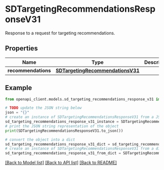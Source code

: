 # SDTargetingRecommendationsResponseV31

Response to a request for targeting recommendations.

## Properties

Name | Type | Description | Notes
------------ | ------------- | ------------- | -------------
**recommendations** | [**SDTargetingRecommendationsV31**](SDTargetingRecommendationsV31.md) |  | [optional] 

## Example

```python
from openapi_client.models.sd_targeting_recommendations_response_v31 import SDTargetingRecommendationsResponseV31

# TODO update the JSON string below
json = "{}"
# create an instance of SDTargetingRecommendationsResponseV31 from a JSON string
sd_targeting_recommendations_response_v31_instance = SDTargetingRecommendationsResponseV31.from_json(json)
# print the JSON string representation of the object
print(SDTargetingRecommendationsResponseV31.to_json())

# convert the object into a dict
sd_targeting_recommendations_response_v31_dict = sd_targeting_recommendations_response_v31_instance.to_dict()
# create an instance of SDTargetingRecommendationsResponseV31 from a dict
sd_targeting_recommendations_response_v31_from_dict = SDTargetingRecommendationsResponseV31.from_dict(sd_targeting_recommendations_response_v31_dict)
```
[[Back to Model list]](../README.md#documentation-for-models) [[Back to API list]](../README.md#documentation-for-api-endpoints) [[Back to README]](../README.md)


